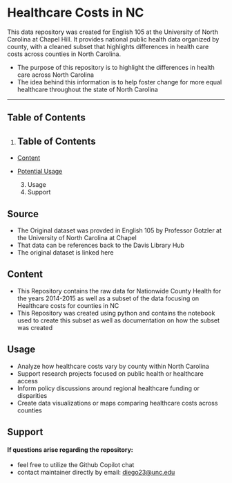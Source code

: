 # Healthcare Costs in NC
This data repository was created for English 105 at the University of North Carolina at Chapel Hill. It provides national public health data organized by county, with a cleaned subset that highlights differences in health care costs across counties in North Carolina. 
 * The purpose of this repository is to highlight the differences in health care across North Carolina
 * The idea behind this information is to help foster change for more equal healthcare throughout the state of North Carolina
  ---
  ## Table of Contents
  1. ## Table of Contents
- [Content](#content)
- [Potential Usage](#potential-usage)

  3. Usage
  4. Support
## Source
* The Original dataset was provded in English 105 by Professor Gotzler at the University of North Carolina at Chapel
* That data can be references back to the Davis Library Hub
* The original dataset is linked here
## Content
* This Repository contains the raw data for Nationwide County Health for the years 2014-2015 as well as a subset of the data focusing on Healthcare costs for counties in NC
* This Repository was created using python and contains the notebook used to create this subset as well as documentation on how the subset was created
## Usage
* Analyze how healthcare costs vary by county within North Carolina
* Support research projects focused on public health or healthcare access
* Inform policy discussions around regional healthcare funding or disparities
* Create data visualizations or maps comparing healthcare costs across counties
## Support
#### If questions arise regarding the repository:
* feel free to utilize the Github Copilot chat
*  contact maintainer directly by email: diego23@unc.edu
